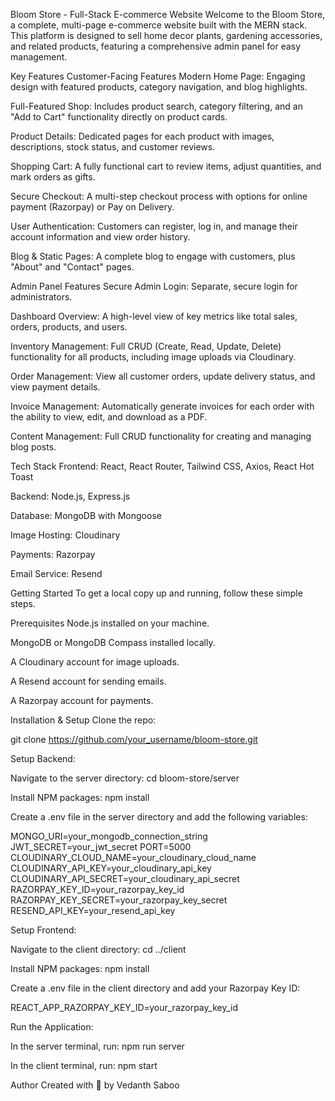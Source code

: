 Bloom Store - Full-Stack E-commerce Website
Welcome to the Bloom Store, a complete, multi-page e-commerce website built with the MERN stack. This platform is designed to sell home decor plants, gardening accessories, and related products, featuring a comprehensive admin panel for easy management.


Key Features
Customer-Facing Features
Modern Home Page: Engaging design with featured products, category navigation, and blog highlights.

Full-Featured Shop: Includes product search, category filtering, and an "Add to Cart" functionality directly on product cards.

Product Details: Dedicated pages for each product with images, descriptions, stock status, and customer reviews.

Shopping Cart: A fully functional cart to review items, adjust quantities, and mark orders as gifts.

Secure Checkout: A multi-step checkout process with options for online payment (Razorpay) or Pay on Delivery.

User Authentication: Customers can register, log in, and manage their account information and view order history.

Blog & Static Pages: A complete blog to engage with customers, plus "About" and "Contact" pages.

Admin Panel Features
Secure Admin Login: Separate, secure login for administrators.

Dashboard Overview: A high-level view of key metrics like total sales, orders, products, and users.

Inventory Management: Full CRUD (Create, Read, Update, Delete) functionality for all products, including image uploads via Cloudinary.

Order Management: View all customer orders, update delivery status, and view payment details.

Invoice Management: Automatically generate invoices for each order with the ability to view, edit, and download as a PDF.

Content Management: Full CRUD functionality for creating and managing blog posts.

Tech Stack
Frontend: React, React Router, Tailwind CSS, Axios, React Hot Toast

Backend: Node.js, Express.js

Database: MongoDB with Mongoose

Image Hosting: Cloudinary

Payments: Razorpay

Email Service: Resend

Getting Started
To get a local copy up and running, follow these simple steps.

Prerequisites
Node.js installed on your machine.

MongoDB or MongoDB Compass installed locally.

A Cloudinary account for image uploads.

A Resend account for sending emails.

A Razorpay account for payments.

Installation & Setup
Clone the repo:

git clone https://github.com/your_username/bloom-store.git

Setup Backend:

Navigate to the server directory: cd bloom-store/server

Install NPM packages: npm install

Create a .env file in the server directory and add the following variables:

MONGO_URI=your_mongodb_connection_string
JWT_SECRET=your_jwt_secret
PORT=5000
CLOUDINARY_CLOUD_NAME=your_cloudinary_cloud_name
CLOUDINARY_API_KEY=your_cloudinary_api_key
CLOUDINARY_API_SECRET=your_cloudinary_api_secret
RAZORPAY_KEY_ID=your_razorpay_key_id
RAZORPAY_KEY_SECRET=your_razorpay_key_secret
RESEND_API_KEY=your_resend_api_key

Setup Frontend:

Navigate to the client directory: cd ../client

Install NPM packages: npm install

Create a .env file in the client directory and add your Razorpay Key ID:

REACT_APP_RAZORPAY_KEY_ID=your_razorpay_key_id

Run the Application:

In the server terminal, run: npm run server

In the client terminal, run: npm start

Author
Created with 💜 by Vedanth Saboo
